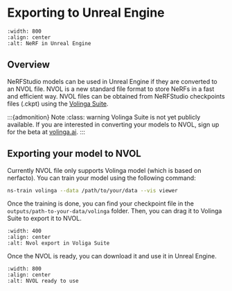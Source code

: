 # Exporting to Unreal Engine

 ```{image} imgs/desolation_unreal.png
 :width: 800 
 :align: center 
 :alt: NeRF in Unreal Engine 
 ``` 

## Overview

NeRFStudio models can be used in Unreal Engine if they are converted to an NVOL file. NVOL is a new standard file format to store NeRFs in a fast and efficient way. NVOL files can be obtained from NeRFStudio checkpoints files (.ckpt) using the [Volinga Suite](https://volinga.ai/).

:::{admonition} Note
:class: warning
Volinga Suite is not yet publicly available. If you are interested in converting your models to NVOL, sign up for the beta at [volinga.ai](https://volinga.ai).
:::


## Exporting your model to NVOL
Currently NVOL file only supports Volinga model (which is based on nerfacto). You can train your model using the following command:

```bash
ns-train volinga --data /path/to/your/data --vis viewer
```

Once the training is done, you can find your checkpoint file in the `outputs/path-to-your-data/volinga` folder. Then, you can drag it to Volinga Suite to export it to NVOL.

 ```{image} imgs/export_nvol.png 
 :width: 400 
 :align: center 
 :alt: Nvol export in Voliga Suite 
 ``` 

Once the NVOL is ready, you can download it and use it in Unreal Engine.

 ```{image} imgs/nvol_ready.png 
 :width: 800 
 :align: center 
 :alt: NVOL ready to use 
 ``` 